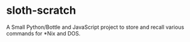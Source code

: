 # sloth-scratch
A Small Python/Bottle and JavaScript project to store and recall various commands for *Nix and DOS.
